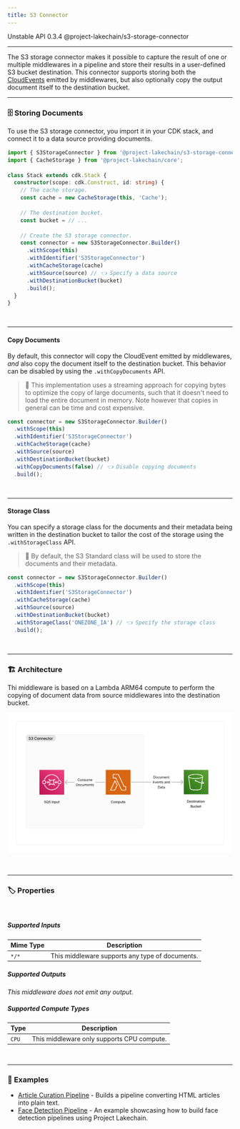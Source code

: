 ```yaml
---
title: S3 Connector
---
```


<span title="Label: Pro" data-view-component="true" class="Label Label--api text-uppercase">
  Unstable API
</span>
<span title="Label: Pro" data-view-component="true" class="Label Label--version text-uppercase">
  0.3.4
</span>
<span title="Label: Pro" data-view-component="true" class="Label Label--package">
  @project-lakechain/s3-storage-connector
</span>
<br>

---

The S3 storage connector makes it possible to capture the result of one or multiple middlewares in a pipeline and store their results in a user-defined S3 bucket destination. This connector supports storing both the [CloudEvents](/project-lakechain/general/events) emitted by middlewares, but also optionally copy the output document itself to the destination bucket.

---

### 🗄️ Storing Documents

To use the S3 storage connector, you import it in your CDK stack, and connect it to a data source providing documents.

```typescript
import { S3StorageConnector } from '@project-lakechain/s3-storage-connector';
import { CacheStorage } from '@project-lakechain/core';

class Stack extends cdk.Stack {
  constructor(scope: cdk.Construct, id: string) {
    // The cache storage.
    const cache = new CacheStorage(this, 'Cache');

    // The destination bucket.
    const bucket = // ...

    // Create the S3 storage connector.
    const connector = new S3StorageConnector.Builder()
      .withScope(this)
      .withIdentifier('S3StorageConnector')
      .withCacheStorage(cache)
      .withSource(source) // 👈 Specify a data source
      .withDestinationBucket(bucket)
      .build();
  }
}
```

<br>

---

#### Copy Documents

By default, this connector will copy the CloudEvent emitted by middlewares, *and* also copy the document itself to the destination bucket. This behavior can be disabled by using the `.withCopyDocuments` API.

> 💁 This implementation uses a streaming approach for copying bytes to optimize the copy of large documents, such that it doesn't need to load the entire document in memory. Note however that copies in general can be time and cost expensive.

```typescript
const connector = new S3StorageConnector.Builder()
  .withScope(this)
  .withIdentifier('S3StorageConnector')
  .withCacheStorage(cache)
  .withSource(source)
  .withDestinationBucket(bucket)
  .withCopyDocuments(false) // 👈 Disable copying documents
  .build();
```

<br>

---

#### Storage Class

You can specify a storage class for the documents and their metadata being written in the destination bucket to tailor the cost of the storage using the `.withStorageClass` API.

> 💁 By default, the S3 Standard class will be used to store the documents and their metadata.

```typescript
const connector = new S3StorageConnector.Builder()
  .withScope(this)
  .withIdentifier('S3StorageConnector')
  .withCacheStorage(cache)
  .withSource(source)
  .withDestinationBucket(bucket)
  .withStorageClass('ONEZONE_IA') // 👈 Specify the storage class
  .build();
```

<br>

---

### 🏗️ Architecture

Thi middleware is based on a Lambda ARM64 compute to perform the copying of document data from source middlewares into the destination bucket.

![S3 Storage Connector Architecture](../../../assets/s3-storage-connector-architecture.png)

<br>

---

### 🏷️ Properties

<br>

##### Supported Inputs

|  Mime Type  | Description |
| ----------- | ----------- |
| `*/*` | This middleware supports any type of documents. |

##### Supported Outputs

*This middleware does not emit any output.*

##### Supported Compute Types

| Type  | Description |
| ----- | ----------- |
| `CPU` | This middleware only supports CPU compute. |

<br>

---

### 📖 Examples

- [Article Curation Pipeline](https://github.com/awslabs/project-lakechain/tree/main/examples/simple-pipelines/article-curation-pipeline) - Builds a pipeline converting HTML articles into plain text.
- [Face Detection Pipeline](https://github.com/awslabs/project-lakechain/tree/main/examples/simple-pipelines/face-detection-pipeline) - An example showcasing how to build face detection pipelines using Project Lakechain.
